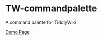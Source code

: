 # TW-commandpalette
A command palette for TiddlyWiki

[Demo Page](https://souk21.github.io/TW-commandpalette/)
